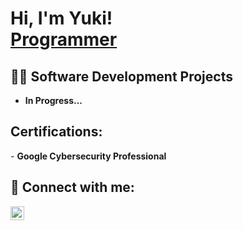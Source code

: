 <h1>Hi, I'm Yuki! <br/><a href="https://github.com/YukiUchima">Programmer</a></h1>

<h2>👨‍💻 Software Development Projects</h2>

- <b>In Progress...</b>

<h2> Certifications:</h2>
- <b>Google Cybersecurity Professional</b>

<h2> 🤳 Connect with me:</h2>

[<img align="left" alt="Yuki | LinkedIn" width="22px" src="https://cdn.jsdelivr.net/npm/simple-icons@v3/icons/linkedin.svg" />][linkedin]

[linkedin]: https://www.linkedin.com/in/yuki-u-375885217/

<!--
**joshmadakor1/joshmadakor1** is a ✨ _special_ ✨ repository because its `README.md` (this file) appears on your GitHub profile.

Here are some ideas to get you started:

- 🔭 I’m currently working on ...
- 🌱 I’m currently learning Full Stack Development!
- 👯 I’m looking to collaborate on ...
- 🤔 I’m looking for help with ...
- 💬 Ask me about ...
- 📫 How to reach me: ...
- 😄 Pronouns: ...
- ⚡ Fun fact: ...
-->
